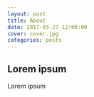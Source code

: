 ```yaml
---
layout: post
title: About
date: 2017-03-27 12:00:00
cover: cover.jpg
categories: posts
---
```


## Lorem ipsum

Lorem ipsum
